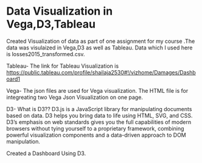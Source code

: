 # Data Visualization in Vega,D3,Tableau
Created Visualization of data as part of one assignment for my course .The data was visulaized in Vega,D3 as well as Tableau.
Data which I used here is losses2015_transformed.csv.

Tableau-
The link for Tableau Visualization is https://public.tableau.com/profile/shailaja2530#!/vizhome/Damages/Dashboard1

Vega-
The json files are used for Vega visualization.
The HTML file is for integreating two Vega Json Visualization on one page.


D3-
What is D3?? D3.js is a JavaScript library for manipulating documents based on data. D3 helps you bring data to life using HTML, SVG, and CSS. D3’s emphasis on web standards gives you the full capabilities of modern browsers without tying yourself to a proprietary framework, combining powerful visualization components and a data-driven approach to DOM manipulation.

Created a Dashboard Using D3.
